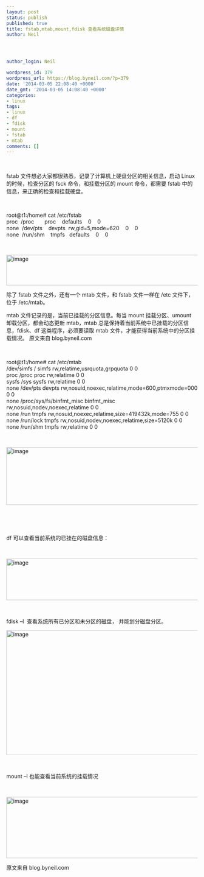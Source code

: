 ```yaml
---
layout: post
status: publish
published: true
title: fstab,mtab,mount,fdisk 查看系统磁盘详情
author: Neil




author_login: Neil

wordpress_id: 379
wordpress_url: https://blog.byneil.com/?p=379
date: '2014-03-05 22:08:40 +0000'
date_gmt: '2014-03-05 14:08:40 +0000'
categories:
- linux
tags:
- linux
- df
- fdisk
- mount
- fstab
- mtab
comments: []
---
```

<p>&#160;</p>
<p>fstab 文件想必大家都很熟悉，记录了计算机上硬盘分区的相关信息，启动 Linux 的时候，检查分区的 fsck 命令，和挂载分区的 mount 命令，都需要 fstab 中的信息，来正确的检查和挂载硬盘。</p>
<p>&#160;</p>
<p>root@t1:/home# cat /etc/fstab   <br />proc&#160; /proc&#160;&#160;&#160;&#160;&#160;&#160; proc&#160;&#160;&#160; defaults&#160;&#160;&#160; 0&#160;&#160;&#160; 0    <br />none&#160; /dev/pts&#160;&#160;&#160; devpts&#160; rw,gid=5,mode=620&#160;&#160;&#160; 0&#160;&#160;&#160; 0    <br />none&#160; /run/shm&#160;&#160;&#160; tmpfs&#160;&#160; defaults&#160;&#160;&#160; 0&#160;&#160;&#160; 0</p>
<p>&#160;</p>
<p><a href="https://blog.byneil.com/wp-content/uploads/2014/03/image1.png"><img title="image" style="border-top: 0px; border-right: 0px; border-bottom: 0px; border-left: 0px; display: inline" border="0" alt="image" src="https://blog.byneil.com/wp-content/uploads/2014/03/image_thumb1.png" width="617" height="80" /></a> </p>
<p>除了 fstab 文件之外，还有一个 mtab 文件，和 fstab 文件一样在 /etc 文件下，位于 /etc/mtab。</p>
<p>mtab 文件记录的是，当前已挂载的分区信息。每当 mount 挂载分区、umount 卸载分区，都会动态更新 mtab，mtab 总是保持着当前系统中已挂载的分区信息，fdisk、df 这类程序，必须要读取 mtab 文件，才能获得当前系统中的分区挂载情况。 原文来自 blog.byneil.com</p>
<p>&#160;</p>
<p>root@t1:/home# cat /etc/mtab    <br />/dev/simfs / simfs rw,relatime,usrquota,grpquota 0 0    <br />proc /proc proc rw,relatime 0 0    <br />sysfs /sys sysfs rw,relatime 0 0    <br />none /dev/pts devpts rw,nosuid,noexec,relatime,mode=600,ptmxmode=000 0 0    <br />none /proc/sys/fs/binfmt_misc binfmt_misc rw,nosuid,nodev,noexec,relatime 0 0    <br />none /run tmpfs rw,nosuid,noexec,relatime,size=419432k,mode=755 0 0    <br />none /run/lock tmpfs rw,nosuid,nodev,noexec,relatime,size=5120k 0 0    <br />none /run/shm tmpfs rw,relatime 0 0</p>
<p>&#160;</p>
<p><a href="https://blog.byneil.com/wp-content/uploads/2014/03/image2.png"><img title="image" style="border-top: 0px; border-right: 0px; border-bottom: 0px; border-left: 0px; display: inline" border="0" alt="image" src="https://blog.byneil.com/wp-content/uploads/2014/03/image_thumb2.png" width="675" height="152" /></a> </p>
<p>&#160;</p>
<p>&#160;</p>
<p>df 可以查看当前系统的已挂在的磁盘信息：</p>
<p>&#160;</p>
<p><a href="https://blog.byneil.com/wp-content/uploads/2014/03/image3.png"><img title="image" style="border-top: 0px; border-right: 0px; border-bottom: 0px; border-left: 0px; display: inline" border="0" alt="image" src="https://blog.byneil.com/wp-content/uploads/2014/03/image_thumb3.png" width="547" height="109" /></a> </p>
<p>&#160;</p>
<p>fdisk &ndash;l&#160; 查看系统所有已分区和未分区的磁盘， 并能划分磁盘分区。</p>
<p><a href="https://blog.byneil.com/wp-content/uploads/2014/03/image4.png"><img title="image" style="border-top: 0px; border-right: 0px; border-bottom: 0px; border-left: 0px; display: inline" border="0" alt="image" src="https://blog.byneil.com/wp-content/uploads/2014/03/image_thumb4.png" width="595" height="328" /></a> </p>
<p>&#160;</p>
<p>mount &ndash;l 也能查看当前系统的挂载情况</p>
<p>&#160;</p>
<p><a href="https://blog.byneil.com/wp-content/uploads/2014/03/image5.png"><img title="image" style="border-top: 0px; border-right: 0px; border-bottom: 0px; border-left: 0px; display: inline" border="0" alt="image" src="https://blog.byneil.com/wp-content/uploads/2014/03/image_thumb5.png" width="648" height="161" /></a> </p>
<p>原文来自 blog.byneil.com</p>

